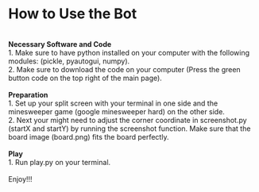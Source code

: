 # How to Use the Bot
<br>
<b> Necessary Software and Code </b> <br>
1. Make sure to have python installed on your computer with the following modules: (pickle, pyautogui, numpy). <br>
2. Make sure to download the code on your computer (Press the green button code on the top right of the main page). <br>
<br>
<b> Preparation </b> <br>
1. Set up your split screen with your terminal in one side and the minesweeper game (google minesweeper hard) on the other side. <br>
2. Next your might need to adjust the corner coordinate in screenshot.py (startX and startY) by running the screenshot function. Make sure that the board image (board.png) fits the board perfectly. <br>
<br>
<b> Play </b> <br>
1. Run play.py on your terminal. <br>
<br>
Enjoy!!!

